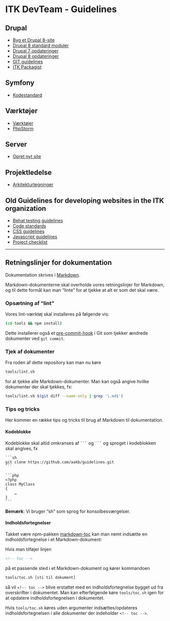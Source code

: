 # ITK DevTeam - Guidelines

## Drupal

* [Byg et Drupal 8-site](docs/drupal8-build-a-site.md)
* [Drupal 8 standard moduler](docs/d8-modules.md)
* [Drupal 7 opdateringer](docs/d7-updates.md)
* [Drupal 8 opdateringer](docs/d8-updates.md)
* [GIT guidelines](docs/git-guidelines.md)
* [ITK Packagist](docs/itk-packagist-guidelines.md)

## Symfony

* [Kodestandard](docs/symfony-kodestandard.md)

## Værktøjer

* [Værktøjer](docs/tools.md)
* [PhpStorm](docs/phpstorm.md)

## Server

* [Opret nyt site](docs/server/opret_nyt_site.md)

## Projektledelse

* [Arkitekturtegninger](docs/architectures.md)

## Old Guidelines for developing websites in the ITK organization

* [Behat testing guidelines](docs/old/behat-testing.md)
* [Code standards](docs/old/code-standards.md)
* [CSS guidelines](docs/old/css-guidelines.md)
* [Javascript guidelines](docs/old/js-guidelines.md)
* [Project checklist](docs/old/project-checklist.md)

--------------------------------------------------------------------------------

## Retningslinjer for dokumentation

Dokumentation skrives i [Markdown](https://guides.github.com/features/mastering-markdown/).

Markdown-dokumenterne skal overholde vores retningslinjer for
Markdown, og til dette formål kan man “linte” for at tjekke at alt er
som det skal være.

### Opsætning af “lint”

Vores lint-værktøj skal installeres på følgende vis:

```sh
(cd tools && npm install)
```

Dette installerer også et
[pre-commit-hook](https://git-scm.com/book/gr/v2/Customizing-Git-Git-Hooks)
i Git som tjekker ændrede dokumenter ved `git commit`.

### Tjek af dokumenter

Fra roden af dette repository kan man nu køre

```sh
tools/lint.sh
```

for at tjekke alle Markdown-dokumenter. Man kan også angive hvilke
dokumenter der skal tjekkes, fx:

```sh
tools/lint.sh $(git diff --name-only | grep '\.md$')
```

### Tips og tricks

Her kommer en række tips og tricks til brug af Markdown til dokumentation.

#### Kodeblokke

Kodeblokke skal altid omkranses af `` ``` `` og `` ``` `` og sproget i
kodeblokken skal angives, fx

    ```sh
    git clone https://github.com/aakb/guidelines.git
    ```

    ```php
    <?php
    class MyClass
    {
        …
    }
    ```

**Bemærk**: Vi bruger “sh” som sprog for konsolbesværgelser.

#### Indholdsfortegnelser

Takket være npm-pakken
[markdown-toc](https://www.npmjs.com/package/markdown-toc) kan man
nemt indsætte en indholdsfortegnelse i et Markdown-dokument:

Hvis man tilføjer linjen

```markdown
<!-- toc -->
```

på et passende sted i et Markdown-dokument og kører kommandoen

```sh
tools/toc.sh [sti til dokument]
```

så vil `<!-- toc -->` blive erstattet med en indholdsfortegnelse
bygget ud fra overskrifter i dokumentet. Man kan efterfølgende køre
`tools/toc.sh` igen for at opdatere indholdsfortegnelsen i dokumentet.

Hvis `tools/toc.sh` køres uden argumenter indsættes/opdateres
indholdsfortegnelsen i alle dokumenter der indeholder `<!-- toc -->`.

